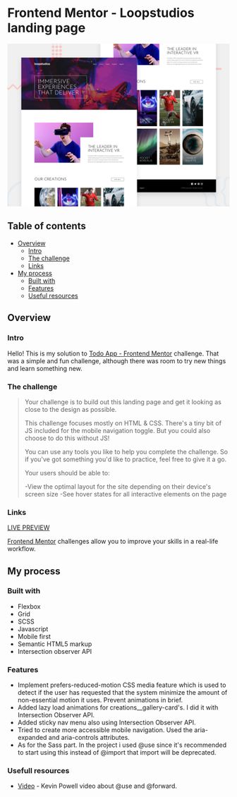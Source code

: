 # Frontend Mentor - Loopstudios landing page

![Design preview for the Loopstudios landing page coding challenge](./design/desktop-preview.jpg)

## Table of contents

- [Overview](#overview)
  - [Intro](#intro)
  - [The challenge](#the-challenge)
  - [Links](#links)
- [My process](#my-process)
  - [Built with](#built-with)
  - [Features](#features)
  - [Useful resources](#useful-resources)

## Overview

### Intro
Hello! This is my solution to [Todo App - Frontend Mentor](https://www.frontendmentor.io/challenges/loopstudios-landing-page-N88J5Onjw) challenge. That was a simple and fun challenge, although there was room to try new things and learn something new. 

### The challenge

>Your challenge is to build out this landing page and get it looking as close to the design as possible.
>
>This challenge focuses mostly on HTML & CSS. There's a tiny bit of JS included for the mobile navigation toggle. But you could also choose to do this without JS!
>
>You can use any tools you like to help you complete the challenge. So if you've got something you'd like to practice, feel free to give it a go.
>
>Your users should be able to:
>
>-View the optimal layout for the site depending on their device's screen size
>-See hover states for all interactive elements on the page

### Links

[LIVE PREVIEW](https://loopstudios-tediko.netlify.app/)

[Frontend Mentor](https://www.frontendmentor.io) challenges allow you to improve your skills in a real-life workflow.

## My process

### Built with

 - Flexbox
 - Grid
 - SCSS
 - Javascript
 - Mobile first
 - Semantic HTML5 markup
 - Intersection observer API

### Features

- Implement prefers-reduced-motion CSS media feature which is used to detect if the user has requested that the system minimize the amount of non-essential motion it uses. Prevent animations in brief.
- Added lazy load animations for creations__gallery-card's. I did it with Intersection Observer API.
- Added sticky nav menu also using Intersection Observer API.
- Tried to create more accessible mobile navigation. Used the aria-expanded and aria-controls attributes.
- As for the Sass part. In the project i used @use since it's recommended to start using this instead of @import that import will be deprecated. 

### Usefull resources
 
- [Video](https://www.youtube.com/watch?v=CR-a8upNjJ0) - Kevin Powell video about @use and @forward. 